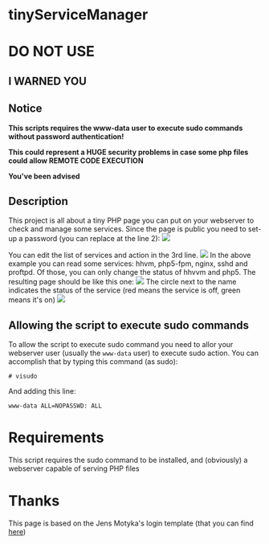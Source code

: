 # tinyServiceManager
# DO NOT USE

## I WARNED YOU

## Notice
**This scripts requires the www-data user to execute sudo commands without password authentication!**

**This could represent a HUGE security problems in case some php files could allow REMOTE CODE EXECUTION**

**You've been advised**

## Description
This project is all about a tiny PHP page you can put on your webserver to check and manage some services.
Since the page is public you need to set-up a password (you can replace at the line 2):
![](https://i.imgur.com/ufX4Pf2.png)

You can edit the list of services and action in the 3rd line.
![](https://i.imgur.com/s2qoHhW.png)
In the above example you can read some services: hhvm, php5-fpm, nginx, sshd and proftpd.
Of those, you can only change the status of hhvvm and php5.
The resulting page should be like this one:
![](https://i.imgur.com/nJnrkYB.png)
The circle next to the name indicates the status of the service (red means the service is off, green means it's on)
![](https://i.imgur.com/qzPWZ4l.png)

## Allowing the script to execute sudo commands
To allow the script to execute sudo command you need to allor your webserver user (usually the `www-data` user) to execute sudo action.
You can accomplish that by typing this command (as sudo):
```
# visudo
``` 
And adding this line:
```
www-data ALL=NOPASSWD: ALL
```


# Requirements
This script requires the sudo command to be installed, and (obviously) a webserver capable of serving PHP files

# Thanks
This page is based on the Jens Motyka's login template (that you can find [here](https://codepen.io/clein/pen/xnmKL))


